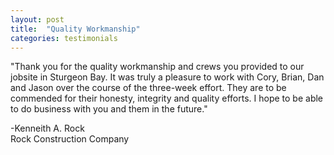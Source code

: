 ```yaml
---
layout: post
title:  "Quality Workmanship"
categories: testimonials
---
```


"Thank you for the quality workmanship and crews you provided to our jobsite in Sturgeon Bay. It was truly a pleasure to work with Cory, Brian, Dan and Jason over the course of the three-week effort. They are to be commended for their honesty, integrity and quality efforts. I hope to be able to do business with you and them in the future."

-Kenneith A. Rock<br />
Rock Construction Company
